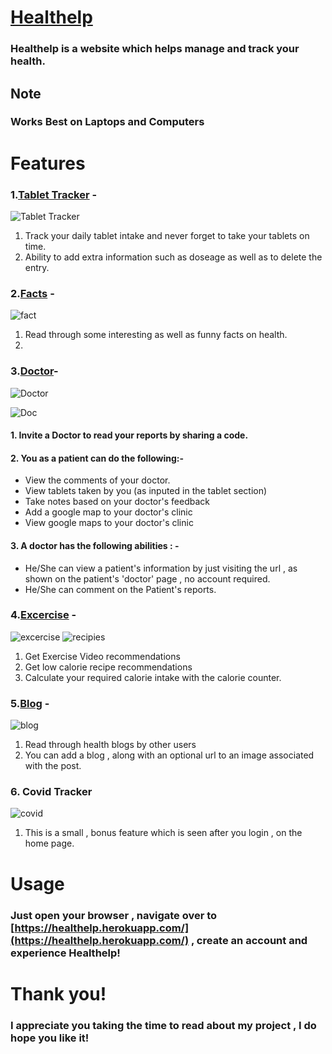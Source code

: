 # [Healthelp](https://healthelp.herokuapp.com)
### Healthelp is a website which helps manage and track your health.




## Note
### Works Best on Laptops and Computers

# Features
### 1.[Tablet Tracker](https://healthelp.herokuapp.com/tablets) -  
![Tablet Tracker](https://user-images.githubusercontent.com/69009528/133153709-6535b3e0-7a25-41fd-90d2-dc33631dbb77.PNG)

1. Track your daily tablet intake and never forget to take your tablets on time.  
2. Ability to add extra information such as doseage as well as to delete the entry.

### 2.[Facts](https://healthelp.herokuapp.com/facts) -  
![fact](https://user-images.githubusercontent.com/69009528/133153884-d2031fe3-7b6c-4359-b0cc-ace1f7e24981.PNG)  

1. Read through some interesting as well as funny facts on health.  
2. 
### 3.[Doctor](https://healthelp.herokuapp.com/doctor)-  
![Doctor](https://user-images.githubusercontent.com/69009528/133153947-98952e40-c11a-458b-9e16-f9bac1e49eaf.png)  

![Doc](https://user-images.githubusercontent.com/69009528/133154437-3d1388c3-0b8f-4934-af3b-5029c150746c.png)



#### 1. Invite a Doctor to read your reports by sharing a code.
#### 2. You as a patient can do the following:-  
* View the comments of your doctor.
* View tablets taken by you (as inputed in the tablet section)
* Take notes based on your doctor's feedback
* Add a google map to your doctor's clinic
* View google maps to your doctor's clinic
#### 3. A doctor has the following abilities : -
* He/She can view a patient's information by just visiting the url , as shown on the patient's 'doctor' page , no account required.
* He/She can comment on the Patient's reports.

### 4.[Excercise](https://healthelp.herokuapp.com/excercise) - 
![excercise](https://user-images.githubusercontent.com/69009528/133154099-750cedaf-e300-4c22-9130-8628279c1cfb.PNG)
![recipies](https://user-images.githubusercontent.com/69009528/133154149-1538d00b-1ee6-4e30-b563-a4074732852b.PNG)

1. Get Exercise Video recommendations
2. Get low calorie recipe recommendations
3. Calculate your required calorie intake with the calorie counter.  

### 5.[Blog](https://healthelp.herokuapp.com/blog) -  
![blog](https://user-images.githubusercontent.com/69009528/133154804-8ddcf4b0-6452-426e-98c6-a3f091bffacc.PNG)


1. Read through health blogs by other users
2. You can add a blog , along with an optional url to an image associated with the post.

### 6. Covid Tracker  
![covid](https://user-images.githubusercontent.com/69009528/133154935-f47eecee-90a7-49bb-821d-0bbe33bc0b54.PNG)
1. This is a small , bonus feature which is seen after you login , on the home page.

# Usage

### Just open your browser , navigate over to [https://healthelp.herokuapp.com/](https://healthelp.herokuapp.com/) , create an account and experience Healthelp!  

# Thank you!

### I appreciate you taking the time to read about my project , I do hope you like it!




